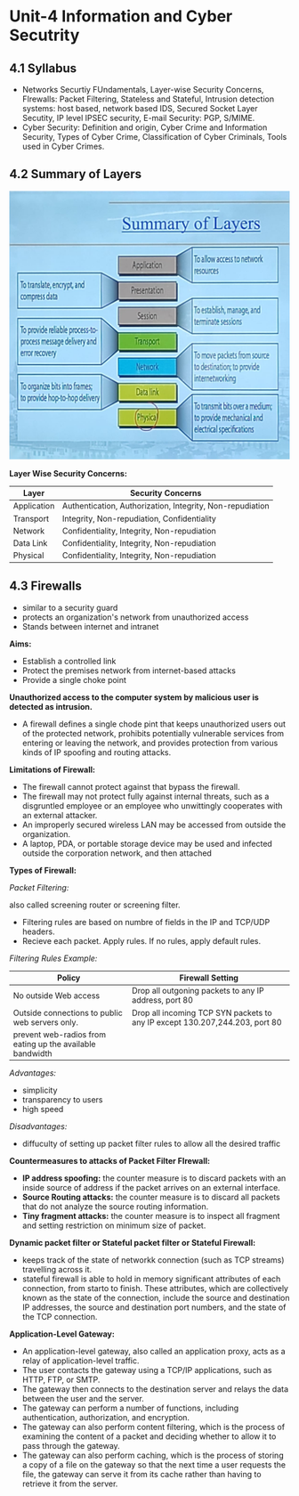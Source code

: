 # Unit-4 Information and Cyber Secutrity ##

## 4.1 Syllabus ##

- Networks Securtiy FUndamentals, Layer-wise Security Concerns, FIrewalls: Packet Filtering, Stateless and Stateful, Intrusion detection systems: host based, network based IDS, Secured Socket Layer Secutity, IP level IPSEC security, E-mail Security: PGP, S/MIME.
- Cyber Security: Definition and origin, Cyber Crime and Information Security, Types of Cyber Crime, Classification of Cyber Criminals, Tools used in Cyber Crimes.

## 4.2 Summary of Layers ##

![Summary of Layers](summaryoflayers.jpeg)

**Layer Wise Security Concerns:**

| Layer | Security Concerns |
| ----- | ----------------- |
| Application | Authentication, Authorization, Integrity, Non-repudiation |
| Transport | Integrity, Non-repudiation, Confidentiality |
| Network | Confidentiality, Integrity, Non-repudiation |
| Data Link | Confidentiality, Integrity, Non-repudiation |
| Physical | Confidentiality, Integrity, Non-repudiation |

## 4.3 Firewalls ##

- similar to a security guard
- protects an organization's network from unauthorized access
- Stands between internet and intranet
  
**Aims:**

- Establish a controlled link
- Protect the premises network from internet-based attacks
- Provide a single choke point

**Unauthorized access to the computer system by malicious user is detected as intrusion.**

- A firewall defines a single chode pint that keeps unauthorized users out of the protected network, prohibits potentially vulnerable services from entering or leaving the network, and provides protection from various kinds of IP spoofing and routing attacks.

**Limitations of Firewall:**

- The firewall cannot protect against that bypass the firewall.
- The firewall may not protect fully against internal threats, such as a disgruntled employee or an employee who unwittingly cooperates with an external attacker.
- An improperly secured wireless LAN may be accessed from outside the organization.
- A laptop, PDA, or portable storage device may be used and infected outside the corporation network, and then attached

**Types of Firewall:**

*Packet Filtering:*

also called screening router or screening filter.

- Filtering rules are based on numbre of fields in the IP and TCP/UDP headers.
- Recieve each packet. Apply rules. If no rules, apply default rules.

*Filtering Rules Example:*

| Policy | Firewall Setting |
| ------ | ---------------- |
| No outside Web access | Drop all outgoning packets to any IP address, port 80 |
| Outside connections to public web servers only. | Drop all incoming TCP SYN packets to any IP except 130.207,244.203, port 80 |
| prevent web-radios from eating up the available bandwidth | |

*Advantages:*

- simplicity
- transparency to users
- high speed

*Disadvantages:*

- diffuculty of setting up packet filter rules to allow all the desired traffic
  
**Countermeasures to attacks of Packet Filter FIrewall:**

- **IP address spoofing:** the counter measure is to discard packets with an inside source of address if the packet arrives on an external interface.
- **Source Routing attacks:** the counter measure is to discard all packets that do not analyze the source routing information.
- **Tiny fragment attacks:** the counter measure is to inspect all fragment and setting restriction on minimum size of packet.

**Dynamic packet filter or Stateful packet filter or Stateful Firewall:**

- keeps track of the state of networkk connection (such as TCP streams) travelling across it.
- stateful firewall is able to hold in memory significant attributes of each connection, from starto to finish. These attributes, which are collectively known as the state of the connection, include the source and destination IP addresses, the source and destination port numbers, and the state of the TCP connection.

**Application-Level Gateway:**

- An application-level gateway, also called an application proxy, acts as a relay of application-level traffic.
- The user contacts the gateway using a TCP/IP applications, such as HTTP, FTP, or SMTP.
- The gateway then connects to the destination server and relays the data between the user and the server.
- The gateway can perform a number of functions, including authentication, authorization, and encryption.
- The gateway can also perform content filtering, which is the process of examining the content of a packet and deciding whether to allow it to pass through the gateway.
- The gateway can also perform caching, which is the process of storing a copy of a file on the gateway so that the next time a user requests the file, the gateway can serve it from its cache rather than having to retrieve it from the server.
